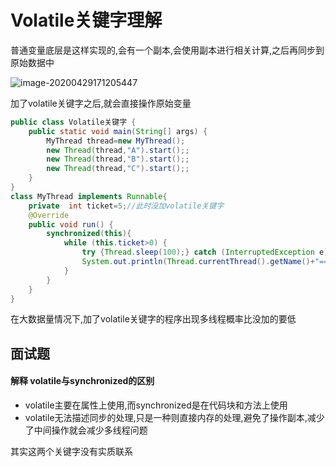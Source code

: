# Volatile关键字理解

普通变量底层是这样实现的,会有一个副本,会使用副本进行相关计算,之后再同步到原始数据中

![image-20200429171205447](C:\Users\25006\AppData\Roaming\Typora\typora-user-images\image-20200429171205447.png)

加了volatile关键字之后,就会直接操作原始变量

```java
public class Volatile关键字 {
	public static void main(String[] args) {
		MyThread thread=new MyThread();
		new Thread(thread,"A").start();;
		new Thread(thread,"B").start();;
		new Thread(thread,"C").start();;
	}
}
class MyThread implements Runnable{
	private  int ticket=5;//此时没加volatile关键字
	@Override
	public void run() {
		synchronized(this){
			while (this.ticket>0) {
				try {Thread.sleep(100);} catch (InterruptedException e) {e.printStackTrace();}
				System.out.println(Thread.currentThread().getName()+"==ticket=="+this.ticket--);
			}
		}
	}
}
```

在大数据量情况下,加了volatile关键字的程序出现多线程概率比没加的要低

 ## 面试题

#### 解释 volatile与synchronized的区别

- volatile主要在属性上使用,而synchronized是在代码块和方法上使用
- volatile无法描述同步的处理,只是一种则直接内存的处理,避免了操作副本,减少了中间操作就会减少多线程问题

其实这两个关键字没有实质联系